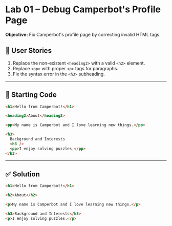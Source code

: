 # Lab 01 – Debug Camperbot's Profile Page

**Objective:** Fix Camperbot's profile page by correcting invalid HTML tags.

## 🧾 User Stories

1. Replace the non-existent `<heading2>` with a valid `<h2>` element.
2. Replace `<pp>` with proper `<p>` tags for paragraphs.
3. Fix the syntax error in the `<h3>` subheading.

---

## 🚦 Starting Code

```html
<h1>Hello from Camperbot!</h1>

<heading2>About</heading2>

<pp>My name is Camperbot and I love learning new things.</pp>

<h3>
  Background and Interests
  <h3 />
  <pp>I enjoy solving puzzles.</pp>
</h3>
```

---

## ✅ Solution

```html
<h1>Hello from Camperbot!</h1>

<h2>About</h2>

<p>My name is Camperbot and I love learning new things.</p>

<h3>Background and Interests</h3>
<p>I enjoy solving puzzles.</p>
```
